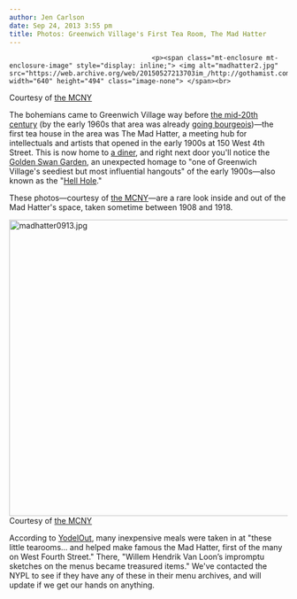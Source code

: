 ```yaml
---
author: Jen Carlson
date: Sep 24, 2013 3:55 pm
title: Photos: Greenwich Village's First Tea Room, The Mad Hatter
---
```


	
										<p><span class="mt-enclosure mt-enclosure-image" style="display: inline;"> <img alt="madhatter2.jpg" src="https://web.archive.org/web/20150527213703im_/http://gothamist.com/attachments/arts_jen/madhatter2.jpg" width="640" height="494" class="image-none"> </span><br>
<span class="photo_caption">Courtesy of <a href="https://web.archive.org/web/20150527213703/http://www.mcny.org/">the MCNY</a></span></p>

<p>The bohemians came to Greenwich Village way before <a href="https://web.archive.org/web/20150527213703/http://gothamist.com/2011/08/12/video_spend_a_sunday_in_greenwich_v.php">the mid-20th century</a> (by the early 1960s that area was already <a href="https://web.archive.org/web/20150527213703/http://query.nytimes.com/mem/archive/pdf?res=F70F1EF73A58137A93C4AB1783D85F468685F9">going bourgeois</a>)&#x2014;the first tea house in the area was The Mad Hatter, a meeting hub for intellectuals and artists that opened in the early 1900s at 150 West 4th Street. This is now home to <a href="https://web.archive.org/web/20150527213703/https://maps.google.com/maps?q=150+W.+4th+St.+ny&amp;ll=40.731495,-74.000559&amp;spn=0.005894,0.013261&amp;sll=40.731375,-74.000706&amp;layer=c&amp;cbp=13,189.94,,0,0.24&amp;cbll=40.731549,-74.000667&amp;gl=us&amp;hnear=150+W+4th+St,+New+York,+10014&amp;t=h&amp;z=17&amp;panoid=0188avxAEF8Ijk9rO3dyog">a diner</a>, and right next door you&apos;ll notice the <a href="https://web.archive.org/web/20150527213703/http://www.nycgovparks.org/parks/M125C/highlights/10766">Golden Swan Garden</a>, an unexpected homage to &quot;one of Greenwich Village&apos;s seediest but most influential hangouts&quot; of the early 1900s&#x2014;also known as the &quot;<a href="https://web.archive.org/web/20150527213703/http://theboweryboys.blogspot.com/2009/02/golden-swan-hell-hole-for-village.html">Hell Hole</a>.&quot;</p>

<p>These photos&#x2014;courtesy of <a href="https://web.archive.org/web/20150527213703/http://www.mcny.org/">the MCNY</a>&#x2014;are a rare look inside and out of the Mad Hatter&apos;s space, taken sometime between 1908 and 1918.</p>

<p><span class="mt-enclosure mt-enclosure-image" style="display: inline;"> <img alt="madhatter0913.jpg" src="https://web.archive.org/web/20150527213703im_/http://gothamist.com/attachments/arts_jen/madhatter0913.jpg" width="640" height="535" class="image-none"> </span><br>
<span class="photo_caption">Courtesy of <a href="https://web.archive.org/web/20150527213703/http://www.mcny.org/">the MCNY</a></span></p>

<p>According to <a href="https://web.archive.org/web/20150527213703/http://new-york-city.yodelout.com/greenwich-village/">YodelOut</a>, many inexpensive meals were taken in at &quot;these little tearooms... and helped make famous the Mad Hatter, first of the many on West Fourth Street.&quot; There, &quot;Willem Hendrik Van Loon&#x2019;s impromptu sketches on the menus became treasured items.&quot; We&apos;ve contacted the NYPL to see if they have any of these in their menu archives, and will update if we get our hands on anything.</p>					
										
									
				
